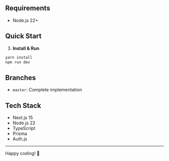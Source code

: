 ## Requirements
- Node.js 22+

## Quick Start


3. **Install & Run**
```bash
yarn install
npm run dev
```

## Branches
- `master`: Complete implementation

## Tech Stack
- Next.js 15
- Node.js 22
- TypeScript
- Prisma
- Auth.js

---
Happy coding! 🚀

